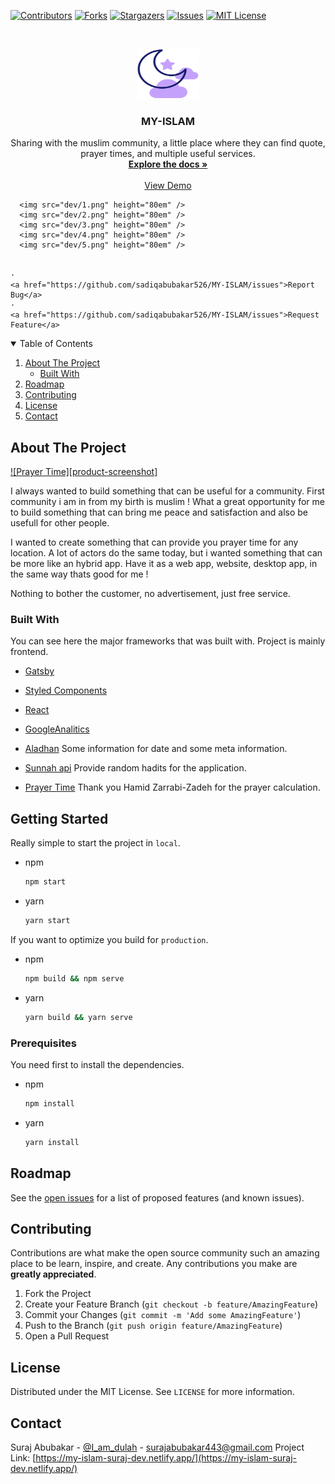 [![Contributors][contributors-shield]][contributors-url]
[![Forks][forks-shield]][forks-url]
[![Stargazers][stars-shield]][stars-url]
[![Issues][issues-shield]][issues-url]
[![MIT License][license-shield]][license-url]

<br />
<p align="center">
  <a href="https://my-islam-suraj-dev.netlify.app/">
    <img src="src/images/logo.png" alt="Logo" width="100" height="80">
  </a>

  <h3 align="center">MY-ISLAM</h3>


  <p align="center">
    Sharing with the muslim community, a little place where they can find quote, prayer times, and multiple useful services.
    <br />
    <a href="https://github.com/sadiqabubakar526/MY-ISLAM/blob/master/README.md"><strong>Explore the docs »</strong></a>
    <br />
    <br />
    <a href="https://my-islam-suraj-dev.netlify.app/">View Demo</a>

      <img src="dev/1.png" height="80em" />
      <img src="dev/2.png" height="80em" />
      <img src="dev/3.png" height="80em" />
      <img src="dev/4.png" height="80em" />
      <img src="dev/5.png" height="80em" />


    ·
    <a href="https://github.com/sadiqabubakar526/MY-ISLAM/issues">Report Bug</a>
    ·
    <a href="https://github.com/sadiqabubakar526/MY-ISLAM/issues">Request Feature</a>
  </p>
</p>

<details open="open">
  <summary>Table of Contents</summary>
  <ol>
    <li>
      <a href="#about-the-project">About The Project</a>
      <ul>
        <li><a href="#built-with">Built With</a></li>
      </ul>
    </li>
    <li><a href="#roadmap">Roadmap</a></li>
    <li><a href="#contributing">Contributing</a></li>
    <li><a href="#license">License</a></li>
    <li><a href="#contact">Contact</a></li>
  </ol>
</details>

## About The Project

[![Prayer Time][product-screenshot]](https://my-islam-suraj-dev.netlify.app/)

I always wanted to build something that can be useful for a community. First community i am in from my birth is muslim ! What a great opportunity for me to build something that can bring me peace and satisfaction and also be usefull for other people.

I wanted to create something that can provide you prayer time for any location. A lot of actors do the same today, but i wanted something that can be more like an hybrid app. Have it as a web app, website, desktop app, in the same way thats good for me !

Nothing to bother the customer, no advertisement, just free service.

### Built With

You can see here the major frameworks that was built with. Project is mainly frontend.

- [Gatsby](https://www.gatsbyjs.com)
- [Styled Components](https://styled-components.com/)
- [React](https://reactjs.org/)
- [GoogleAnalitics](https://analytics.google.com/analytics/web/)

- [Aladhan](https://aladhan.com/) Some information for date and some meta information.
- [Sunnah api](https://sunnah.api-docs.io/1.0/getting-started/introduction) Provide random hadits for the application.
- [Prayer Time](http://praytimes.org/) Thank you Hamid Zarrabi-Zadeh for the prayer calculation.

## Getting Started

Really simple to start the project in `local`.

- npm

  ```sh
  npm start
  ```

- yarn
  ```sh
  yarn start
  ```

If you want to optimize you build for `production`.

- npm

  ```sh
  npm build && npm serve
  ```

- yarn
  ```sh
  yarn build && yarn serve
  ```

### Prerequisites

You need first to install the dependencies.

- npm

  ```sh
  npm install
  ```

- yarn
  ```sh
  yarn install
  ```

## Roadmap

See the [open issues](https://github.com/sadiqabubakar526/MY-ISLAM/issues) for a list of proposed features (and known issues).

## Contributing

Contributions are what make the open source community such an amazing place to be learn, inspire, and create. Any contributions you make are **greatly appreciated**.

1. Fork the Project
2. Create your Feature Branch (`git checkout -b feature/AmazingFeature`)
3. Commit your Changes (`git commit -m 'Add some AmazingFeature'`)
4. Push to the Branch (`git push origin feature/AmazingFeature`)
5. Open a Pull Request

## License

Distributed under the MIT License. See `LICENSE` for more information.

## Contact

Suraj Abubakar - [@I_am_dulah](https://twitter.com/) - surajabubakar443@gmail.com
Project Link: [https://my-islam-suraj-dev.netlify.app/](https://my-islam-suraj-dev.netlify.app/)

[contributors-shield]: https://img.shields.io/github/contributors/sadiqabubakar526/MY-ISLAM.svg?style=for-the-badge
[contributors-url]: https://github.com/sadiqabubakar526/MY-ISLAM/graphs/contributors
[forks-shield]: https://img.shields.io/github/forks/sadiqabubakar526/MY-ISLAM.svg?style=for-the-badge
[forks-url]: https://github.com/sadiqabubakar526/MY-ISLAM/network/members
[stars-shield]: https://img.shields.io/github/stars/sadiqabubakar526/MY-ISLAM.svg?style=for-the-badge
[stars-url]: https://github.com/sadiqabubakar526/MY-ISLAM/stargazers
[issues-shield]: https://img.shields.io/github/issues/sadiqabubakar526/MY-ISLAM.svg?style=for-the-badge
[issues-url]: https://github.com/sadiqabubakar526/MY-ISLAM/issues
[license-shield]: https://img.shields.io/github/license/sadiqabubakar526/MY-ISLAM.svg?style=for-the-badge
[license-url]: https://github.com/sadiqabubakar526/MY-ISLAM/blob/master/LICENSE

